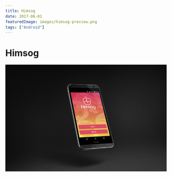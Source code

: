 ```yaml
---
title: Himsog
date: 2017-06-01
featuredImage: images/himsog-preview.png
tags: ["Android"]
---
```


Himsog
============
![Himsog Preview](images/himsog-preview.png)